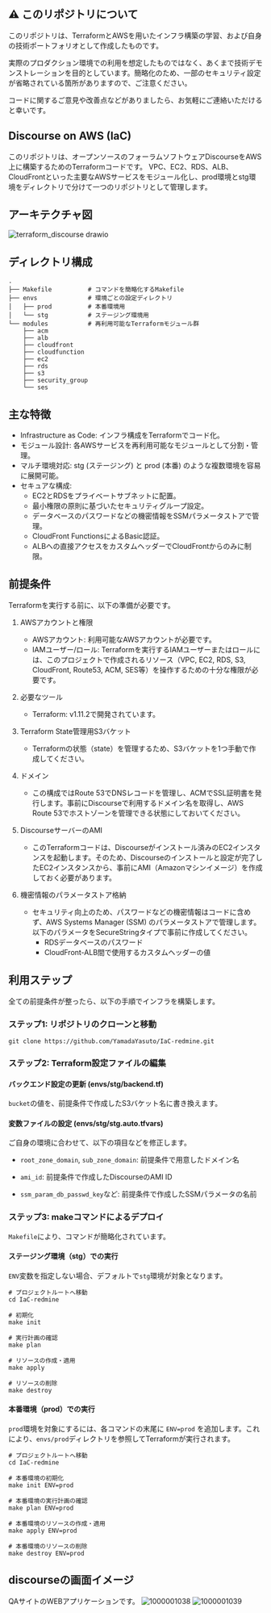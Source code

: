 ## ⚠️ このリポジトリについて
このリポジトリは、TerraformとAWSを用いたインフラ構築の学習、および自身の技術ポートフォリオとして作成したものです。

実際のプロダクション環境での利用を想定したものではなく、あくまで技術デモンストレーションを目的としています。簡略化のため、一部のセキュリティ設定が省略されている箇所がありますので、ご注意ください。

コードに関するご意見や改善点などがありましたら、お気軽にご連絡いただけると幸いです。

## Discourse on AWS (IaC)
このリポジトリは、オープンソースのフォーラムソフトウェアDiscourseをAWS上に構築するためのTerraformコードです。
VPC、EC2、RDS、ALB、CloudFrontといった主要なAWSサービスをモジュール化し、prod環境とstg環境をディレクトリで分けて一つのリポジトリとして管理します。

## アーキテクチャ図

![terraform_discourse drawio](https://github.com/user-attachments/assets/f3502815-361c-4217-b3c7-d024b75fc570)

##  ディレクトリ構成
```
.
├── Makefile          # コマンドを簡略化するMakefile
├── envs              # 環境ごとの設定ディレクトリ
│   ├── prod          # 本番環境用
│   └── stg           # ステージング環境用
└── modules           # 再利用可能なTerraformモジュール群
    ├── acm
    ├── alb
    ├── cloudfront
    ├── cloudfunction
    ├── ec2
    ├── rds
    ├── s3
    ├── security_group
    └── ses
```

## 主な特徴
- Infrastructure as Code: インフラ構成をTerraformでコード化。
- モジュール設計: 各AWSサービスを再利用可能なモジュールとして分割・管理。
- マルチ環境対応: stg (ステージング) と prod (本番) のような複数環境を容易に展開可能。
- セキュアな構成:
  - EC2とRDSをプライベートサブネットに配置。
  - 最小権限の原則に基づいたセキュリティグループ設定。
  - データベースのパスワードなどの機密情報をSSMパラメータストアで管理。
  - CloudFront FunctionsによるBasic認証。
  - ALBへの直接アクセスをカスタムヘッダーでCloudFrontからのみに制限。

## 前提条件
Terraformを実行する前に、以下の準備が必要です。

1. AWSアカウントと権限
   - AWSアカウント: 利用可能なAWSアカウントが必要です。
   - IAMユーザー/ロール: Terraformを実行するIAMユーザーまたはロールには、このプロジェクトで作成されるリソース（VPC, EC2, RDS, S3, CloudFront, Route53, ACM, SES等）を操作するための十分な権限が必要です。

2. 必要なツール
   - Terraform: v1.11.2で開発されています。

3. Terraform State管理用S3バケット
   - Terraformの状態（state）を管理するため、S3バケットを1つ手動で作成してください。

4. ドメイン
   - この構成ではRoute 53でDNSレコードを管理し、ACMでSSL証明書を発行します。事前にDiscourseで利用するドメイン名を取得し、AWS Route 53でホストゾーンを管理できる状態にしておいてください。

5. DiscourseサーバーのAMI
   - このTerraformコードは、Discourseがインストール済みのEC2インスタンスを起動します。そのため、Discourseのインストールと設定が完了したEC2インスタンスから、事前にAMI（Amazonマシンイメージ）を作成しておく必要があります。

6. 機密情報のパラメータストア格納
   - セキュリティ向上のため、パスワードなどの機密情報はコードに含めず、AWS Systems Manager (SSM) のパラメータストアで管理します。以下のパラメータをSecureStringタイプで事前に作成してください。
     - RDSデータベースのパスワード
     - CloudFront-ALB間で使用するカスタムヘッダーの値

## 利用ステップ

全ての前提条件が整ったら、以下の手順でインフラを構築します。

### ステップ1: リポジトリのクローンと移動
```
git clone https://github.com/YamadaYasuto/IaC-redmine.git
```

### ステップ2: Terraform設定ファイルの編集
#### バックエンド設定の更新 (envs/stg/backend.tf)
`bucket`の値を、前提条件で作成したS3バケット名に書き換えます。

#### 変数ファイルの設定 (envs/stg/stg.auto.tfvars)
ご自身の環境に合わせて、以下の項目などを修正します。

- `root_zone_domain`, `sub_zone_domain`: 前提条件で用意したドメイン名

- `ami_id`: 前提条件で作成したDiscourseのAMI ID

- `ssm_param_db_passwd_key`など: 前提条件で作成したSSMパラメータの名前

### ステップ3: makeコマンドによるデプロイ
`Makefile`により、コマンドが簡略化されています。

#### ステージング環境（stg）での実行
`ENV`変数を指定しない場合、デフォルトで`stg`環境が対象となります。

```
# プロジェクトルートへ移動
cd IaC-redmine

# 初期化
make init

# 実行計画の確認
make plan

# リソースの作成・適用
make apply

# リソースの削除
make destroy
```

#### 本番環境（prod）での実行
`prod`環境を対象にするには、各コマンドの末尾に `ENV=prod` を追加します。これにより、`envs/prod`ディレクトリを参照してTerraformが実行されます。

```
# プロジェクトルートへ移動
cd IaC-redmine

# 本番環境の初期化
make init ENV=prod

# 本番環境の実行計画の確認
make plan ENV=prod

# 本番環境のリソースの作成・適用
make apply ENV=prod

# 本番環境のリソースの削除
make destroy ENV=prod
```

## discourseの画面イメージ

QAサイトのWEBアプリケーションです。
![1000001038](https://github.com/user-attachments/assets/228101f7-1bd5-4c0f-be8a-385e2ae09479)
![1000001039](https://github.com/user-attachments/assets/788eb99d-1dc0-427c-8b4f-f3ee8987c043)



